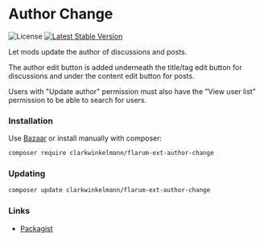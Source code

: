 # Author Change

![License](https://img.shields.io/badge/license-MIT-blue.svg) [![Latest Stable Version](https://img.shields.io/packagist/v/clarkwinkelmann/flarum-ext-author-change.svg)](https://packagist.org/packages/clarkwinkelmann/flarum-ext-author-change)

Let mods update the author of discussions and posts.

The author edit button is added underneath the title/tag edit button for discussions and under the content edit button for posts.

Users with "Update author" permission must also have the "View user list" permission to be able to search for users.

### Installation

Use [Bazaar](https://discuss.flarum.org/d/5151-flagrow-bazaar-the-extension-marketplace) or install manually with composer:

```sh
composer require clarkwinkelmann/flarum-ext-author-change
```

### Updating

```sh
composer update clarkwinkelmann/flarum-ext-author-change
```

### Links

- [Packagist](https://packagist.org/packages/clarkwinkelmann/flarum-ext-author-change)
